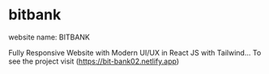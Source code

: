 # bitbank

website name: BITBANK

Fully Responsive Website with Modern UI/UX in React JS with Tailwind...
To see the project visit (https://bit-bank02.netlify.app)
